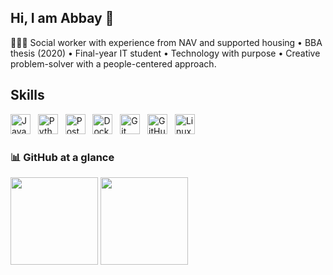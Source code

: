 ## Hi, I am Abbay 👋

👩🏻‍💻 Social worker with experience from NAV and supported housing • BBA thesis (2020) • Final-year IT student • Technology with purpose • Creative problem-solver with a people-centered approach.
 
## Skills
<p align="left">
<img src="https://cdn.jsdelivr.net/gh/devicons/devicon/icons/javascript/javascript-original.svg" height="32" alt="JavaScript" />&nbsp;&nbsp;
<img src="https://cdn.jsdelivr.net/gh/devicons/devicon/icons/python/python-original.svg" height="32" alt="Python" />&nbsp;&nbsp;
<img src="https://cdn.jsdelivr.net/gh/devicons/devicon/icons/postgresql/postgresql-original.svg" height="32" alt="PostgreSQL" />&nbsp;&nbsp;
<img src="https://cdn.jsdelivr.net/gh/devicons/devicon/icons/docker/docker-original.svg" height="32" alt="Docker" />&nbsp;&nbsp;
<img src="https://cdn.jsdelivr.net/gh/devicons/devicon/icons/git/git-original.svg" height="32" alt="Git" />&nbsp;&nbsp;
<img src="https://cdn.jsdelivr.net/gh/devicons/devicon/icons/github/github-original.svg" height="32" alt="GitHub" />&nbsp;&nbsp;
<img src="https://cdn.jsdelivr.net/gh/devicons/devicon/icons/linux/linux-original.svg" height="32" alt="Linux" />
</p>
 
### 📊 GitHub at a glance
<p>
<picture>
<source
      srcset="https://github-readme-stats.vercel.app/api?username=abmah4259&show_icons=true&hide_title=true&theme=dark"
      media="(prefers-color-scheme: dark)"/>
<img src="https://github-readme-stats.vercel.app/api?username=abmah4259&show_icons=true&hide_title=true&theme=light" height="140"/>
</picture>
<picture>
<source
      srcset="https://github-readme-stats.vercel.app/api/top-langs/?username=abmah4259&layout=compact&hide_title=true&theme=dark"
      media="(prefers-color-scheme: dark)"/>
<img src="https://github-readme-stats.vercel.app/api/top-langs/?username=abmah4259&layout=compact&hide_title=true&theme=light" height="140"/>
</picture>
</p>

